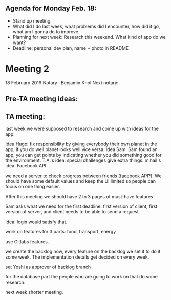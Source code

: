 ## Agenda for Monday Feb. 18:
- Stand up meeting.
- What did I do last week, what problems did I encounter, how did it go, what am I gonna do to improve
- Planning for next week: Research this weekend. What kind of app do we want?
- Deadline: personal dev plan, name + photo in README
# Meeting 2
18 February 2019
Notary : Benjamin Knol
Next notary:

## Pre-TA meeting ideas:

## TA meeting:
last week we were supposed to research and come up with ideas for the app:

Idea Hugo:      fix responsibility by giving everybody their own planet in the app, if you do well planet looks well vice versa.
Idea Sam:       Sam found an app, you can get points by indicating whether you did something good for the environment.
T.A.'s idea:    special challenges give extra things.
mihail's idea:  Facebook API

we need a server to check progress between friends (facebook API?). We should have some default values and keep the UI limited so people can focus on one thing easier.

After this meeting we should have 2 to 3 pages of must-have features

Sam asks what we need for the first deadline: first version of client, first version of server, and client needs to be able to send a request

idea: login would satisfy that.

work on features for 3 parts:
food, transport, energy

use Gitlabs features.

we create the backlog now, every feature on the backlog we set it to do it some week. The implementation details get decided on every week.

set Yoshi as approver of backlog branch

for the database part the people who are going to work on that do some research.

next week shorter meeting.

